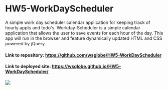 # HW5-WorkDayScheduler
A simple work day scheduler calendar application for keeping track of hourly appts and todo's. 
Workday-Scheduler is a simple calendar application that allows the user to save events for each hour of the day. This app will run in the browser and feature dynamically updated HTML and CSS powered by jQuery.
#### Link to repository: https://github.com/wsglobe/HW5-WorkDayScheduler
#### Link to deployed site: https://wsglobe.github.io/HW5-WorkDayScheduler/
<img src="Screenshot.png">
